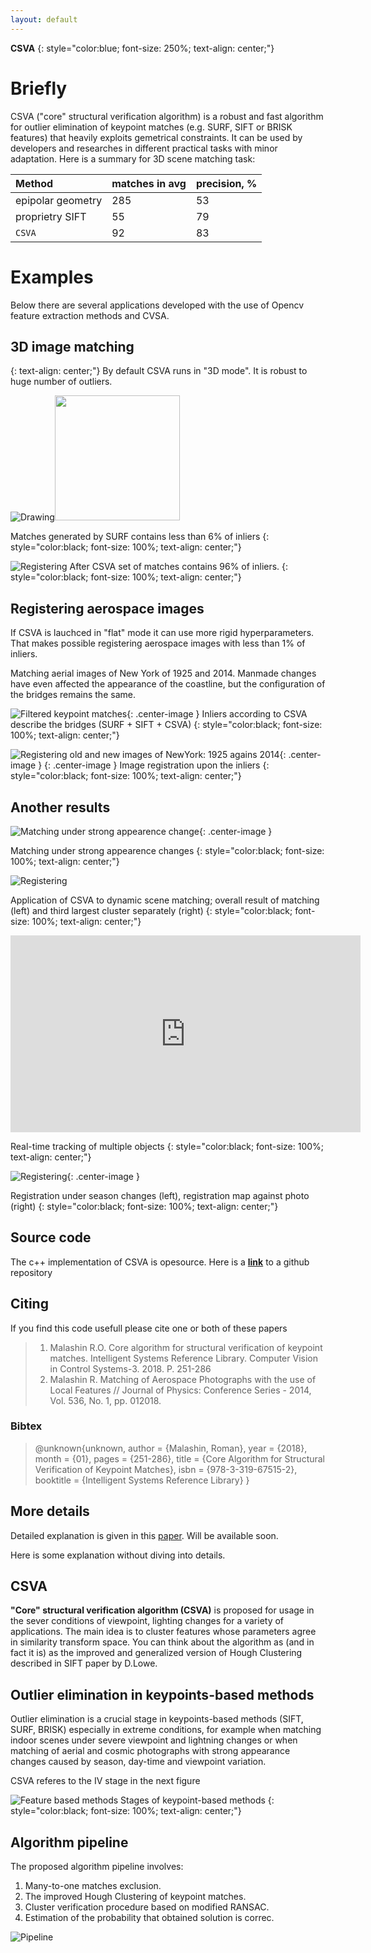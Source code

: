 ```yaml
---
layout: default
---
```

**CSVA**
{: style="color:blue; font-size: 250%; text-align: center;"}
# Briefly
CSVA ("core" structural verification algorithm) is a robust and fast algorithm for outlier elimination of keypoint matches (e.g. SURF, SIFT or BRISK features) that heavily exploits gemetrical constraints. It can be used by developers and researches in different practical tasks with minor adaptation. Here is a summary for 3D scene matching task:

| Method           | matches in avg|precision, %|
|:-------------    |:---------------|:-----------|
| epipolar geometry|      285       |    53      |
| proprietry SIFT  |      55        |    79      |
| `CSVA`           |      92        |    83      |

# Examples

Below there are several applications developed with the use of Opencv feature extraction methods and CVSA.

## 3D image matching
{: text-align: center;"}
By default CSVA runs in "3D mode".
It is robust to huge number of outliers.

![Drawing](https://raw.githubusercontent.com/malashinroman/CSVA/gh-pages/_site/assets/Initial_matches.png)<img src="drawing.jpg" style="width: 200px;"/>

Matches generated by SURF contains less than 6% of inliers
{: style="color:black; font-size: 100%; text-align: center;"}

![Registering](https://raw.githubusercontent.com/malashinroman/CSVA/gh-pages/_site/assets/3D_result.png)
After CSVA set of matches contains 96% of inliers.
{: style="color:black; font-size: 100%; text-align: center;"}

## Registering aerospace images
If CSVA is lauchced in "flat" mode it can use more rigid hyperparameters.
That makes possible registering aerospace images with less than 1% of inliers.

Matching aerial images of New York of 1925 and 2014. Manmade changes have even affected the appearance of the coastline, but the configuration of the bridges remains the same.

![Filtered keypoint matches](https://raw.githubusercontent.com/malashinroman/CSVA/gh-pages/_site/assets/New_York_matches.png){: .center-image }
Inliers according to CSVA describe the bridges (SURF + SIFT + CSVA)
{: style="color:black; font-size: 100%; text-align: center;"}

![Registering old and new images of NewYork: 1925 agains 2014](https://raw.githubusercontent.com/malashinroman/CSVA/gh-pages/_site/assets/New_York_result.png){: .center-image }
{: .center-image }
Image registration upon the inliers
{: style="color:black; font-size: 100%; text-align: center;"}

## Another results

![Matching under strong appearence change](https://raw.githubusercontent.com/malashinroman/CSVA/gh-pages/assets/3D%20another_.png){: .center-image }

Matching under strong appearence changes
{: style="color:black; font-size: 100%; text-align: center;"}

![Registering](https://raw.githubusercontent.com/malashinroman/CSVA/gh-pages/assets/non-static_.png)

Application of CSVA to dynamic scene matching; overall result of matching (left) and third largest cluster separately (right)
{: style="color:black; font-size: 100%; text-align: center;"}

<iframe width="560" height="315" src="https://www.youtube.com/embed/ik6-zfD-ozk" frameborder="0" allow="autoplay; encrypted-media" allowfullscreen align="middle"></iframe>

Real-time tracking of multiple objects
{: style="color:black; font-size: 100%; text-align: center;"}

![Registering](https://raw.githubusercontent.com/malashinroman/CSVA/gh-pages/assets/aerospace_2_.png){: .center-image }

Registration under season changes (left), registration map against photo (right)
{: style="color:black; font-size: 100%; text-align: center;"}




## Source code

The c++ implementation of CSVA is opesource.
Here is a [**link**](https://github.com/malashinroman/CSVA/) to a github repository

## Citing
If you find this code usefull please cite one or both of these papers

> 1. Malashin R.O. Core algorithm for structural verification of keypoint matches. Intelligent Systems Reference Library. Computer Vision in Control Systems-3. 2018. P. 251-286
> 2. Malashin R. Matching of Aerospace Photographs with the use of Local Features // Journal of Physics: Conference Series - 2014, Vol. 536, No. 1, pp. 012018.
>

### Bibtex 

> @unknown{unknown,
> author = {Malashin, Roman},
> year = {2018},
> month = {01},
> pages = {251-286},
> title = {Core Algorithm for Structural Verification of Keypoint Matches},
> isbn = {978-3-319-67515-2},
> booktitle = {Intelligent Systems Reference Library}
> }

## More details

Detailed explanation is given in this [paper](http://www.bookmetrix.com/detail/chapter/a7f25ed5-3900-4ab8-8631-d5da27cc1098#readers). Will be available soon.

Here is some explanation without diving into details.

## CSVA

**"Core" structural verification algorithm (CSVA)** is proposed for usage in the sever conditions of viewpoint, lighting changes for a variety of applications. The main idea is to cluster features whose parameters agree in similarity transform space. You can think about the algorithm as (and in fact it is) as the improved and generalized version of Hough Clustering described in SIFT paper by D.Lowe. 



## Outlier elimination in keypoints-based methods

Outlier elimination is a crucial stage in keypoints-based methods (SIFT, SURF, BRISK) especially in extreme conditions, for example when matching indoor scenes under severe viewpoint and lightning changes or when matching of aerial and cosmic photographs with strong appearance changes caused by season, day-time and viewpoint variation. 

CSVA referes to the IV stage in the next figure

![Feature based methods](https://raw.githubusercontent.com/malashinroman/CSVA/gh-pages/_site/assets/matching_keypoints.jpg)
Stages of keypoint-based methods
{: style="color:black; font-size: 100%; text-align: center;"}


## Algorithm pipeline

The proposed algorithm pipeline involves:
1. Many-to-one matches exclusion.
2. The improved Hough Clustering of keypoint matches.
3. Cluster verification procedure based on modified RANSAC. 
4. Estimation of the probability that obtained solution is correc.

![Pipeline](https://raw.githubusercontent.com/malashinroman/CSVA/gh-pages/assets/pipeline.png) 
<!-- .element height="20%" width="20%" -->

